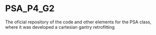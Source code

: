 # PSA_P4_G2
The oficial repository of the code and other elements for the PSA class, where it was developed a cartesian gantry retrofitting
